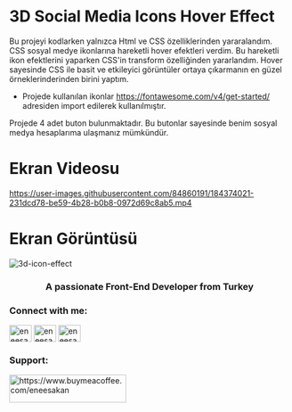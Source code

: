 # 3D Social Media Icons Hover Effect

Bu projeyi kodlarken yalnızca Html ve CSS  özelliklerinden yararalandım. CSS sosyal medye ikonlarına hareketli hover efektleri verdim. Bu hareketli ikon efektlerini yaparken CSS'in transform özelliğinden yararlandım. Hover sayesinde CSS ile basit ve etkileyici görüntüler ortaya çıkarmanın en güzel örneklerinderinden birini yaptım.

- Projede kullanılan ikonlar https://fontawesome.com/v4/get-started/ adresiden import edilerek kullanılmıştır. 

Projede 4 adet  buton bulunmaktadır. Bu butonlar sayesinde benim sosyal medya hesaplarıma ulaşmanız mümkündür.

# Ekran Videosu

https://user-images.githubusercontent.com/84860191/184374021-231dcd78-be59-4b28-b0b8-0972d69c8ab5.mp4

# Ekran Görüntüsü

![3d-icon-effect](https://user-images.githubusercontent.com/84860191/184374684-77e1a5e3-e09d-4861-8feb-e4af7ec60fb4.png)

<h3 align="center">A passionate Front-End Developer from Turkey</h3>

<h3 align="left">Connect with me:</h3>
<p align="left">
<a href="https://twitter.com/eneesakan" target="blank"><img align="center" src="https://raw.githubusercontent.com/rahuldkjain/github-profile-readme-generator/master/src/images/icons/Social/twitter.svg" alt="eneesakan" height="30" width="40" /></a>
<a href="https://linkedin.com/in/eneesakan" target="blank"><img align="center" src="https://raw.githubusercontent.com/rahuldkjain/github-profile-readme-generator/master/src/images/icons/Social/linked-in-alt.svg" alt="eneesakan" height="30" width="40" /></a>
<a href="https://instagram.com/eneesakan" target="blank"><img align="center" src="https://raw.githubusercontent.com/rahuldkjain/github-profile-readme-generator/master/src/images/icons/Social/instagram.svg" alt="eneesakan" height="30" width="40" /></a>
</p>

<h3 align="left">Support:</h3>
<p><a href="https://www.buymeacoffee.com/https://www.buymeacoffee.com/eneesakan"> <img align="left" src="https://cdn.buymeacoffee.com/buttons/v2/default-yellow.png" height="50" width="210" alt="https://www.buymeacoffee.com/eneesakan" /></a></p><br><br>
